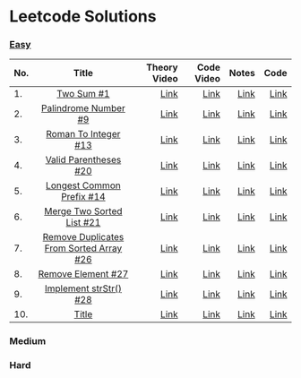 # Leetcode Solutions

### [Easy](https://www.youtube.com/playlist?list=PLVItHqpXY_DD65uetx0HXIRKKNnnbT8TZ)
| No. | Title         | Theory Video | Code Video | Notes | Code | 
| ----|:-------------:| ------------:| ----------:| -----:| ----:| 
| 1.  | [Two Sum #1](https://leetcode.com/problems/two-sum/)| [Link](https://youtu.be/jMKNAKGld0I?list=PLVItHqpXY_DD65uetx0HXIRKKNnnbT8TZ)| [Link](https://youtu.be/SZC7Kfi_bv8?list=PLVItHqpXY_DD65uetx0HXIRKKNnnbT8TZ)| [Link](https://github.com/team-codebug/leetcode/blob/main/1TwoSumTheoryNotes.pdf) | [Link](https://github.com/team-codebug/leetcode/blob/main/1TwoSum.java)
| 2.  | [Palindrome Number #9](https://leetcode.com/problems/palindrome-number)| [Link](https://youtu.be/MthJdBKU8hs?list=PLVItHqpXY_DD65uetx0HXIRKKNnnbT8TZ) | [Link](https://youtu.be/7E5zIQ3DFiI?list=PLVItHqpXY_DD65uetx0HXIRKKNnnbT8TZ)| [Link](https://github.com/team-codebug/leetcode/blob/main/9PalindromeNumber.pdf) | [Link](https://github.com/team-codebug/leetcode/blob/main/9PalindromeNumber.java)
| 3.  | [Roman To Integer #13](https://leetcode.com/problems/roman-to-integer/)| [Link](https://youtu.be/xnMdbgatrAo?list=PLVItHqpXY_DD65uetx0HXIRKKNnnbT8TZ) | [Link](https://youtu.be/4NvrgqRXgoU?list=PLVItHqpXY_DD65uetx0HXIRKKNnnbT8TZ)| [Link](https://github.com/team-codebug/leetcode/blob/main/13RomanToInteger.pdf) | [Link](https://github.com/team-codebug/leetcode/blob/main/13RomanToInteger.java)
| 4.  | [Valid Parentheses #20](https://leetcode.com/problems/valid-parentheses/)| [Link](https://youtu.be/ewJ6bxg2Vjw?list=PLVItHqpXY_DD65uetx0HXIRKKNnnbT8TZ) | [Link](https://youtu.be/fIvzxVlkXBg?list=PLVItHqpXY_DD65uetx0HXIRKKNnnbT8TZ)| [Link](https://github.com/team-codebug/leetcode/blob/main/20ValidParentheses.pdf) | [Link](https://github.com/team-codebug/leetcode/blob/main/20ValidParentheses.java)
| 5.  | [Longest Common Prefix #14](https://leetcode.com/problems/longest-common-prefix/) | [Link](https://youtu.be/n5y1jbe-YrU?list=PLVItHqpXY_DD65uetx0HXIRKKNnnbT8TZ) | [Link](https://youtu.be/LzxZ-gwK96c?list=PLVItHqpXY_DD65uetx0HXIRKKNnnbT8TZ)| [Link](https://github.com/team-codebug/leetcode/blob/main/14LongestCommonPrefix.pdf) | [Link](https://github.com/team-codebug/leetcode/blob/main/14LongestCommonPrefix.java)
| 6.  | [Merge Two Sorted List #21](https://leetcode.com/problems/merge-two-sorted-lists/) | [Link](https://youtu.be/QwzeBKDOVmQ?list=PLVItHqpXY_DD65uetx0HXIRKKNnnbT8TZ) | [Link](https://youtu.be/XK76RyKwZy8?list=PLVItHqpXY_DD65uetx0HXIRKKNnnbT8TZ)| [Link](https://github.com/team-codebug/leetcode/blob/main/21MergeTwoSortedListsNotes.pdf) | [Link](https://github.com/team-codebug/leetcode/blob/main/21MergeTwoSortedLists.java)
| 7.  | [Remove Duplicates From Sorted Array #26](https://leetcode.com/problems/remove-duplicates-from-sorted-array/) | [Link](https://youtu.be/FPBKXHQMkCo?list=PLVItHqpXY_DD65uetx0HXIRKKNnnbT8TZ) | [Link](https://youtu.be/IjZkg-V6-Qk?list=PLVItHqpXY_DD65uetx0HXIRKKNnnbT8TZ)| [Link](https://github.com/team-codebug/leetcode/blob/main/26RemoveDuplicatesFromSortedArrayNotes.pdf) | [Link](https://github.com/team-codebug/leetcode/blob/main/26RemoveDuplicatesFromSortedArray.java)
| 8.  | [Remove Element #27](https://leetcode.com/problems/remove-element/) | [Link](https://youtu.be/SXK65qLccwI?list=PLVItHqpXY_DD65uetx0HXIRKKNnnbT8TZ) | [Link](https://youtu.be/2ToiYUaT0-A?list=PLVItHqpXY_DD65uetx0HXIRKKNnnbT8TZ)| [Link](https://github.com/team-codebug/leetcode/blob/main/27RemoveElementsNotes.pdf) | [Link](https://github.com/team-codebug/leetcode/blob/main/27RemoveElement.java)
| 9.  | [Implement strStr() #28](https://leetcode.com/problems/implement-strstr/) | [Link](https://youtu.be/E6k-E0ydu1k?list=PLVItHqpXY_DD65uetx0HXIRKKNnnbT8TZ) | [Link](https://youtu.be/ztlNTVzVW2Q?list=PLVItHqpXY_DD65uetx0HXIRKKNnnbT8TZ)| [Link](https://github.com/team-codebug/leetcode/blob/main/28ImplementStrStr.pdf) | [Link](https://github.com/team-codebug/leetcode/blob/main/28ImplementStrStr.java)
| 10.  | [Title]() | [Link]() | [Link]()| [Link]() | [Link]()


### Medium



### Hard
